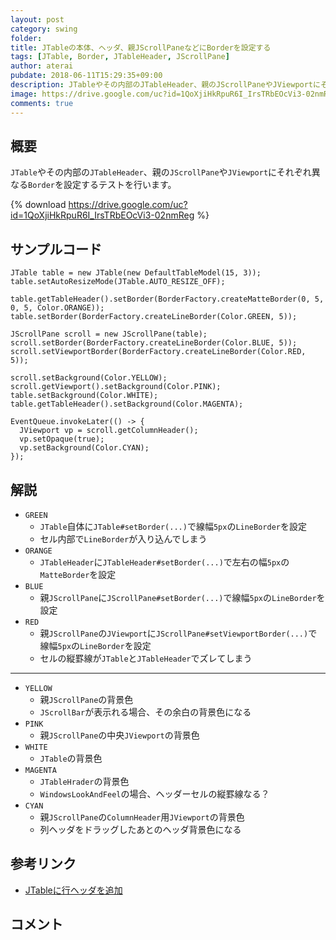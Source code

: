 ```yaml
---
layout: post
category: swing
folder: 
title: JTableの本体、ヘッダ、親JScrollPaneなどにBorderを設定する
tags: [JTable, Border, JTableHeader, JScrollPane]
author: aterai
pubdate: 2018-06-11T15:29:35+09:00
description: JTableやその内部のJTableHeader、親のJScrollPaneやJViewportにそれぞれ異なるBorderを設定するテストを行います。
image: https://drive.google.com/uc?id=1QoXjiHkRpuR6I_IrsTRbEOcVi3-02nmReg
comments: true
---
```

## 概要
`JTable`やその内部の`JTableHeader`、親の`JScrollPane`や`JViewport`にそれぞれ異なる`Border`を設定するテストを行います。

{% download https://drive.google.com/uc?id=1QoXjiHkRpuR6I_IrsTRbEOcVi3-02nmReg %}

## サンプルコード
<pre class="prettyprint"><code>JTable table = new JTable(new DefaultTableModel(15, 3));
table.setAutoResizeMode(JTable.AUTO_RESIZE_OFF);

table.getTableHeader().setBorder(BorderFactory.createMatteBorder(0, 5, 0, 5, Color.ORANGE));
table.setBorder(BorderFactory.createLineBorder(Color.GREEN, 5));

JScrollPane scroll = new JScrollPane(table);
scroll.setBorder(BorderFactory.createLineBorder(Color.BLUE, 5));
scroll.setViewportBorder(BorderFactory.createLineBorder(Color.RED, 5));

scroll.setBackground(Color.YELLOW);
scroll.getViewport().setBackground(Color.PINK);
table.setBackground(Color.WHITE);
table.getTableHeader().setBackground(Color.MAGENTA);

EventQueue.invokeLater(() -&gt; {
  JViewport vp = scroll.getColumnHeader();
  vp.setOpaque(true);
  vp.setBackground(Color.CYAN);
});
</code></pre>

## 解説
- `GREEN`
    - `JTable`自体に`JTable#setBorder(...)`で線幅`5px`の`LineBorder`を設定
    - セル内部で`LineBorder`が入り込んでしまう
- `ORANGE`
    - `JTableHeader`に`JTableHeader#setBorder(...)`で左右の幅`5px`の`MatteBorder`を設定
- `BLUE`
    - 親`JScrollPane`に`JScrollPane#setBorder(...)`で線幅`5px`の`LineBorder`を設定
- `RED`
    - 親`JScrollPane`の`JViewport`に`JScrollPane#setViewportBorder(...)`で線幅`5px`の`LineBorder`を設定
    - セルの縦罫線が`JTable`と`JTableHeader`でズレてしまう
- - - -
- `YELLOW`
    - 親`JScrollPane`の背景色
    - `JScrollBar`が表示れる場合、その余白の背景色になる
- `PINK`
    - 親`JScrollPane`の中央`JViewport`の背景色
- `WHITE`
    - `JTable`の背景色
- `MAGENTA`
    - `JTableHrader`の背景色
    - `WindowsLookAndFeel`の場合、ヘッダーセルの縦罫線なる？
- `CYAN`
    - 親`JScrollPane`の`ColumnHeader`用`JViewport`の背景色
    - 列ヘッダをドラッグしたあとのヘッダ背景色になる

<!-- dummy comment line for breaking list -->

## 参考リンク
- [JTableに行ヘッダを追加](https://ateraimemo.com/Swing/TableRowHeader.html)

<!-- dummy comment line for breaking list -->

## コメント

